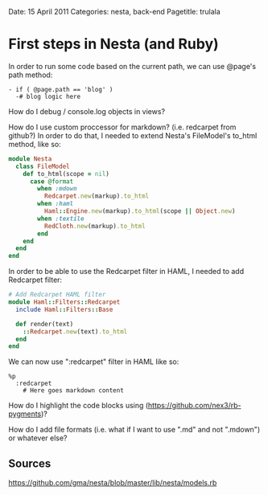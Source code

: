 Date: 15 April 2011
Categories: nesta, back-end
Pagetitle: trulala

# First steps in Nesta (and Ruby)

In order to run some code based on the current path, we can use @page's path method:

    - if ( @page.path == 'blog' ) 
      -# blog logic here

How do I debug / console.log objects in views?

How do I use custom proccessor for markdown? (i.e. redcarpet from github?)
In order to do that, I needed to extend Nesta's FileModel's to_html method, like so: 

~~~ruby
module Nesta 
  class FileModel 
    def to_html(scope = nil)
      case @format
        when :mdown
          Redcarpet.new(markup).to_html
        when :haml
          Haml::Engine.new(markup).to_html(scope || Object.new)
        when :textile
          RedCloth.new(markup).to_html
        end
    end
  end
end
~~~
    
In order to be able to use the Redcarpet filter in HAML, I needed to add Redcarpet filter:

~~~ruby
# Add Redcarpet HAML filter
module Haml::Filters::Redcarpet
  include Haml::Filters::Base

  def render(text)
    ::Redcarpet.new(text).to_html
  end
end
~~~

We can now use ":redcarpet" filter in HAML like so:

~~~haml
%p
  :redcarpet
    # Here goes markdown content
~~~

How do I highlight the code blocks using (https://github.com/nex3/rb-pygments)? 

How do I add file formats (i.e. what if I want to use ".md" and not ".mdown") or whatever else?

Sources
-------

https://github.com/gma/nesta/blob/master/lib/nesta/models.rb